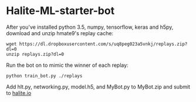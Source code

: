 # Halite-ML-starter-bot

After you've installed python 3.5, numpy, tensorflow, keras and h5py, download and unzip hmate9's replay cache:
```
wget https://dl.dropboxusercontent.com/s/uq8peg023a5vnkj/replays.zip?dl=0
unzip replays.zip?dl=0
```

Run the bot on to mimic the winner of each replay:
```
python train_bot.py ./replays
```

Add hlt.py, networking.py, model.h5, and MyBot.py to MyBot.zip and submit to [halite.io](halite.io)
